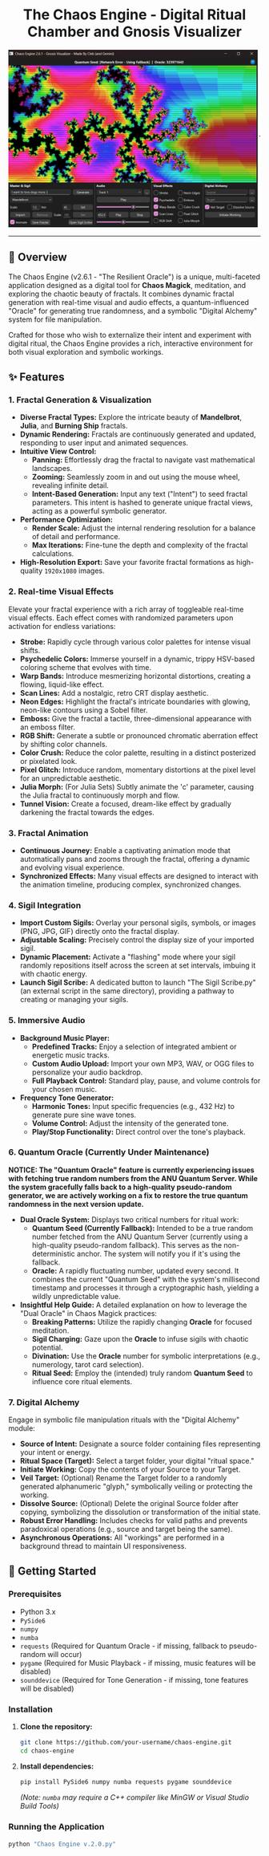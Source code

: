 <div align="center">
  <h1>The Chaos Engine - Digital Ritual Chamber and Gnosis Visualizer</h1>
  <img src="ex.png" alt="Example Fractal from The Chaos Engine">
</div>

---

## 🔮 Overview

The Chaos Engine (v2.6.1 - "The Resilient Oracle") is a unique, multi-faceted application designed as a digital tool for **Chaos Magick**, meditation, and exploring the chaotic beauty of fractals. It combines dynamic fractal generation with real-time visual and audio effects, a quantum-influenced "Oracle" for generating true randomness, and a symbolic "Digital Alchemy" system for file manipulation.

Crafted for those who wish to externalize their intent and experiment with digital ritual, the Chaos Engine provides a rich, interactive environment for both visual exploration and symbolic workings.

## ✨ Features

### 1. Fractal Generation & Visualization

*   **Diverse Fractal Types:** Explore the intricate beauty of **Mandelbrot**, **Julia**, and **Burning Ship** fractals.
*   **Dynamic Rendering:** Fractals are continuously generated and updated, responding to user input and animated sequences.
*   **Intuitive View Control:**
    *   **Panning:** Effortlessly drag the fractal to navigate vast mathematical landscapes.
    *   **Zooming:** Seamlessly zoom in and out using the mouse wheel, revealing infinite detail.
    *   **Intent-Based Generation:** Input any text ("Intent") to seed fractal parameters. This intent is hashed to generate unique fractal views, acting as a powerful symbolic generator.
*   **Performance Optimization:**
    *   **Render Scale:** Adjust the internal rendering resolution for a balance of detail and performance.
    *   **Max Iterations:** Fine-tune the depth and complexity of the fractal calculations.
*   **High-Resolution Export:** Save your favorite fractal formations as high-quality `1920x1080` images.

### 2. Real-time Visual Effects

Elevate your fractal experience with a rich array of toggleable real-time visual effects. Each effect comes with randomized parameters upon activation for endless variations:

*   **Strobe:** Rapidly cycle through various color palettes for intense visual shifts.
*   **Psychedelic Colors:** Immerse yourself in a dynamic, trippy HSV-based coloring scheme that evolves with time.
*   **Warp Bands:** Introduce mesmerizing horizontal distortions, creating a flowing, liquid-like effect.
*   **Scan Lines:** Add a nostalgic, retro CRT display aesthetic.
*   **Neon Edges:** Highlight the fractal's intricate boundaries with glowing, neon-like contours using a Sobel filter.
*   **Emboss:** Give the fractal a tactile, three-dimensional appearance with an emboss filter.
*   **RGB Shift:** Generate a subtle or pronounced chromatic aberration effect by shifting color channels.
*   **Color Crush:** Reduce the color palette, resulting in a distinct posterized or pixelated look.
*   **Pixel Glitch:** Introduce random, momentary distortions at the pixel level for an unpredictable aesthetic.
*   **Julia Morph:** (For Julia Sets) Subtly animate the 'c' parameter, causing the Julia fractal to continuously morph and flow.
*   **Tunnel Vision:** Create a focused, dream-like effect by gradually darkening the fractal towards the edges.

### 3. Fractal Animation

*   **Continuous Journey:** Enable a captivating animation mode that automatically pans and zooms through the fractal, offering a dynamic and evolving visual experience.
*   **Synchronized Effects:** Many visual effects are designed to interact with the animation timeline, producing complex, synchronized changes.

### 4. Sigil Integration

*   **Import Custom Sigils:** Overlay your personal sigils, symbols, or images (PNG, JPG, GIF) directly onto the fractal display.
*   **Adjustable Scaling:** Precisely control the display size of your imported sigil.
*   **Dynamic Placement:** Activate a "flashing" mode where your sigil randomly repositions itself across the screen at set intervals, imbuing it with chaotic energy.
*   **Launch Sigil Scribe:** A dedicated button to launch "The Sigil Scribe.py" (an external script in the same directory), providing a pathway to creating or managing your sigils.

### 5. Immersive Audio

*   **Background Music Player:**
    *   **Predefined Tracks:** Enjoy a selection of integrated ambient or energetic music tracks.
    *   **Custom Audio Upload:** Import your own MP3, WAV, or OGG files to personalize your audio backdrop.
    *   **Full Playback Control:** Standard play, pause, and volume controls for your chosen music.
*   **Frequency Tone Generator:**
    *   **Harmonic Tones:** Input specific frequencies (e.g., 432 Hz) to generate pure sine wave tones.
    *   **Volume Control:** Adjust the intensity of the generated tone.
    *   **Play/Stop Functionality:** Direct control over the tone's playback.

### 6. Quantum Oracle (Currently Under Maintenance)

**NOTICE: The "Quantum Oracle" feature is currently experiencing issues with fetching true random numbers from the ANU Quantum Server. While the system gracefully falls back to a high-quality pseudo-random generator, we are actively working on a fix to restore the true quantum randomness in the next version update.**

*   **Dual Oracle System:** Displays two critical numbers for ritual work:
    *   **Quantum Seed (Currently Fallback):** Intended to be a true random number fetched from the ANU Quantum Server (currently using a high-quality pseudo-random fallback). This serves as the non-deterministic anchor. The system will notify you if it's using the fallback.
    *   **Oracle:** A rapidly fluctuating number, updated every second. It combines the current "Quantum Seed" with the system's millisecond timestamp and processes it through a cryptographic hash, yielding a wildly unpredictable value.
*   **Insightful Help Guide:** A detailed explanation on how to leverage the "Dual Oracle" in Chaos Magick practices:
    *   **Breaking Patterns:** Utilize the rapidly changing **Oracle** for focused meditation.
    *   **Sigil Charging:** Gaze upon the **Oracle** to infuse sigils with chaotic potential.
    *   **Divination:** Use the **Oracle** number for symbolic interpretations (e.g., numerology, tarot card selection).
    *   **Ritual Seed:** Employ the (intended) truly random **Quantum Seed** to influence core ritual elements.

### 7. Digital Alchemy

Engage in symbolic file manipulation rituals with the "Digital Alchemy" module:

*   **Source of Intent:** Designate a source folder containing files representing your intent or energy.
*   **Ritual Space (Target):** Select a target folder, your digital "ritual space."
*   **Initiate Working:** Copy the contents of your Source to your Target.
*   **Veil Target:** (Optional) Rename the Target folder to a randomly generated alphanumeric "glyph," symbolically veiling or protecting the working.
*   **Dissolve Source:** (Optional) Delete the original Source folder after copying, symbolizing the dissolution or transformation of the initial state.
*   **Robust Error Handling:** Includes checks for valid paths and prevents paradoxical operations (e.g., source and target being the same).
*   **Asynchronous Operations:** All "workings" are performed in a background thread to maintain UI responsiveness.

## 🚀 Getting Started

### Prerequisites

*   Python 3.x
*   `PySide6`
*   `numpy`
*   `numba`
*   `requests` (Required for Quantum Oracle - if missing, fallback to pseudo-random will occur)
*   `pygame` (Required for Music Playback - if missing, music features will be disabled)
*   `sounddevice` (Required for Tone Generation - if missing, tone features will be disabled)

### Installation

1.  **Clone the repository:**
    ```bash
    git clone https://github.com/your-username/chaos-engine.git
    cd chaos-engine
    ```
2.  **Install dependencies:**
    ```bash
    pip install PySide6 numpy numba requests pygame sounddevice
    ```
    *(Note: `numba` may require a C++ compiler like MinGW or Visual Studio Build Tools)*

### Running the Application

```bash
python "Chaos Engine v.2.0.py"